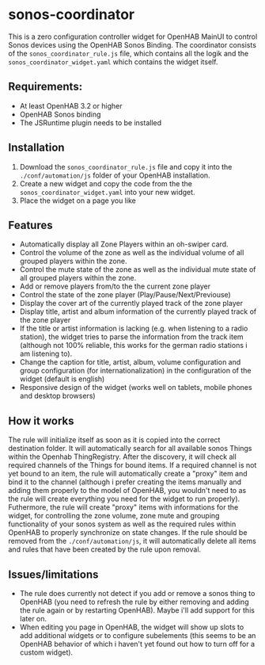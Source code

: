 # sonos-coordinator
This is a zero configuration controller widget for OpenHAB MainUI to control Sonos devices using the OpenHAB Sonos Binding.
The coordinator consists of the `sonos_coordinator_rule.js` file, which contains all the logik and the `sonos_coordinator_widget.yaml` which contains the widget itself.

## Requirements:
- At least OpenHAB 3.2 or higher
- OpenHAB Sonos binding
- The JSRuntime plugin needs to be installed

## Installation
1. Download the `sonos_coordinator_rule.js` file and copy it into the `./conf/automation/js` folder of your OpenHAB installation. 
2. Create a new widget and copy the code from the the `sonos_coordinator_widget.yaml` into your new widget.
3. Place the widget on a page you like

## Features
- Automatically display all Zone Players within an oh-swiper card.
- Control the volume of the zone as well as the individual volume of all grouped players within the zone.
- Control the mute state of the zone as well as the individual mute state of all grouped players within the zone.
- Add or remove players from/to the the current zone player
- Control the state of the zone player (Play/Pause/Next/Previouse)
- Display the cover art of the currently played track of the zone player
- Display title, artist and album information of the currently played track of the zone player
- If the title or artist information is lacking (e.g. when listening to a radio station), the widget tries to parse the information from the track item 
  (although not 100% reliable, this works for the german radio stations i am listening to).
- Change the caption for title, artist, album, volume configuration and group configuration (for internationalization) in the configuration of the widget (default is english)
- Responsive design of the widget (works well on tablets, mobile phones and desktop browsers)

## How it works
The rule will initialize itself as soon as it is copied into the correct destination folder. It will automatically search for all available sonos Things within the
Openhab ThingRegistry. After the discovery, it will check all required channels of the Things for bound items. If a required channel is not yet bound to an item, 
the rule will automatically create a "proxy" item and bind it to the channel (although i prefer creating the items manually and adding them properly to the model of OpenHAB,
you wouldn't need to as the rule will create everything you need for the widget to run properly).
Futhermore, the rule will create "proxy" items with informations for the widget, for controlling the zone volume, zone mute and grouping functionality of your 
sonos system as well as the required rules within OpenHAB to properly synchronize on state changes.
If the rule should be removed from the `./conf/automation/js`, it will automatically delete all items and rules that have been created by the rule upon removal.

## Issues/limitations
- The rule does currently not detect if you add or remove a sonos thing to OpenHAB (you need to refresh the rule by either removing and adding the rule again or 
  by restarting OpenHAB). Maybe i'll add support for this later on.
- When editing you page in OpenHAB, the widget will show up slots to add additional widgets or to configure subelements (this seems to be an OpenHAB behavior of which i haven't yet found out how to turn off
  for a custom widget).
